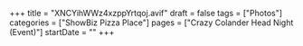 +++
title = "XNCYihWWz4xzppYrtqoj.avif"
draft = false
tags = ["Photos"]
categories = ["ShowBiz Pizza Place"]
pages = ["Crazy Colander Head Night (Event)"]
startDate = ""
+++
